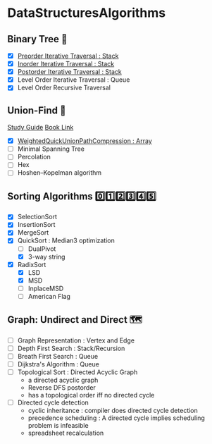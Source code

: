 # DataStructuresAlgorithms
## Binary Tree  :evergreen_tree: 
- [x] [Preorder Iterative Traversal : Stack](https://github.com/j-dong-cs/DataStructuresAlgorithms/blob/master/DataStructuresAlgorithms/BinaryTreeIterativeTraversal.cs)
- [x] [Inorder Iterative Traversal : Stack](https://github.com/j-dong-cs/DataStructuresAlgorithms/blob/master/DataStructuresAlgorithms/BinaryTreeIterativeTraversal.cs)
- [x] [Postorder Iterative Traversal : Stack](https://github.com/j-dong-cs/DataStructuresAlgorithms/blob/master/DataStructuresAlgorithms/BinaryTreeIterativeTraversal.cs)
- [x] Level Order Iterative Traversal : Queue
- [x] Level Order Recursive Traversal

## Union-Find :rocket:
[Study Guide](https://www.cs.princeton.edu/courses/archive/fall19/cos226/lectures/study/15UnionFind.html)
[Book Link](https://algs4.cs.princeton.edu/15uf/)
- [x] [WeightedQuickUnionPathCompression : Array](https://github.com/j-dong-cs/DataStructuresAlgorithms/blob/master/DataStructuresAlgorithms/WeightedQuickUnionPathCompressionUF.cs)
- [ ] Minimal Spanning Tree
- [ ] Percolation
- [ ] Hex
- [ ] Hoshen–Kopelman algorithm

## Sorting Algorithms :zero::one::two::three::four::five:
- [x] SelectionSort
- [x] InsertionSort
- [x] MergeSort
- [x] QuickSort : Median3 optimization
  - [ ] DualPivot
  - [x] 3-way string
- [x] RadixSort
  - [x] LSD 
  - [x] MSD
  - [ ] InplaceMSD
  - [ ] American Flag

## Graph: Undirect and Direct :world_map:	
- [ ] Graph Representation : Vertex and Edge
- [ ] Depth First Search : Stack/Recursion
- [ ] Breath First Search : Queue
- [ ] Dijkstra's Algorithm : Queue
- [ ] Topological Sort : Directed Acyclic Graph
  - a directed acyclic graph
  - Reverse DFS postorder
  - has a topological order iff no directed cycle
- [ ] Directed cycle detection 
  - cyclic inheritance : compiler does directed cycle detection
  - precedence scheduling : A directed cycle implies scheduling problem is infeasible
  - spreadsheet recalculation
